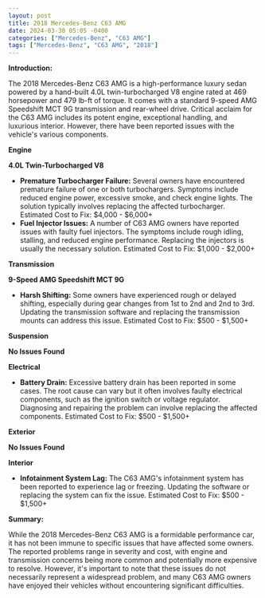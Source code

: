 ```yaml
---
layout: post
title: 2018 Mercedes-Benz C63 AMG
date: 2024-03-30 05:05 -0400
categories: ["Mercedes-Benz", "C63 AMG"]
tags: ["Mercedes-Benz", "C63 AMG", "2018"]
---
```

**Introduction:**

The 2018 Mercedes-Benz C63 AMG is a high-performance luxury sedan powered by a hand-built 4.0L twin-turbocharged V8 engine rated at 469 horsepower and 479 lb-ft of torque. It comes with a standard 9-speed AMG Speedshift MCT 9G transmission and rear-wheel drive. Critical acclaim for the C63 AMG includes its potent engine, exceptional handling, and luxurious interior. However, there have been reported issues with the vehicle's various components.

**Engine**

**4.0L Twin-Turbocharged V8**

* **Premature Turbocharger Failure:** Several owners have encountered premature failure of one or both turbochargers. Symptoms include reduced engine power, excessive smoke, and check engine lights. The solution typically involves replacing the affected turbocharger. Estimated Cost to Fix: $4,000 - $6,000+
* **Fuel Injector Issues:** A number of C63 AMG owners have reported issues with faulty fuel injectors. The symptoms include rough idling, stalling, and reduced engine performance. Replacing the injectors is usually the necessary solution. Estimated Cost to Fix: $1,000 - $2,000+

**Transmission**

**9-Speed AMG Speedshift MCT 9G**

* **Harsh Shifting:** Some owners have experienced rough or delayed shifting, especially during gear changes from 1st to 2nd and 2nd to 3rd. Updating the transmission software and replacing the transmission mounts can address this issue. Estimated Cost to Fix: $500 - $1,500+

**Suspension**

**No Issues Found**

**Electrical**

* **Battery Drain:** Excessive battery drain has been reported in some cases. The root cause can vary but it often involves faulty electrical components, such as the ignition switch or voltage regulator. Diagnosing and repairing the problem can involve replacing the affected components. Estimated Cost to Fix: $500 - $1,500+

**Exterior**

**No Issues Found**

**Interior**

* **Infotainment System Lag:** The C63 AMG's infotainment system has been reported to experience lag or freezing. Updating the software or replacing the system can fix the issue. Estimated Cost to Fix: $500 - $1,500+

**Summary:**

While the 2018 Mercedes-Benz C63 AMG is a formidable performance car, it has not been immune to specific issues that have affected some owners. The reported problems range in severity and cost, with engine and transmission concerns being more common and potentially more expensive to resolve. However, it's important to note that these issues do not necessarily represent a widespread problem, and many C63 AMG owners have enjoyed their vehicles without encountering significant difficulties.
